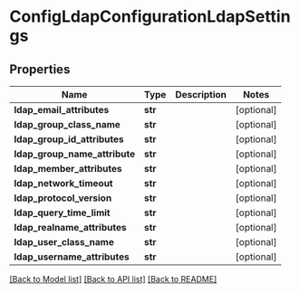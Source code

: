 # ConfigLdapConfigurationLdapSettings


## Properties
Name | Type | Description | Notes
------------ | ------------- | ------------- | -------------
**ldap_email_attributes** | **str** |  | [optional] 
**ldap_group_class_name** | **str** |  | [optional] 
**ldap_group_id_attributes** | **str** |  | [optional] 
**ldap_group_name_attribute** | **str** |  | [optional] 
**ldap_member_attributes** | **str** |  | [optional] 
**ldap_network_timeout** | **str** |  | [optional] 
**ldap_protocol_version** | **str** |  | [optional] 
**ldap_query_time_limit** | **str** |  | [optional] 
**ldap_realname_attributes** | **str** |  | [optional] 
**ldap_user_class_name** | **str** |  | [optional] 
**ldap_username_attributes** | **str** |  | [optional] 

[[Back to Model list]](../README.md#documentation-for-models) [[Back to API list]](../README.md#documentation-for-api-endpoints) [[Back to README]](../README.md)


